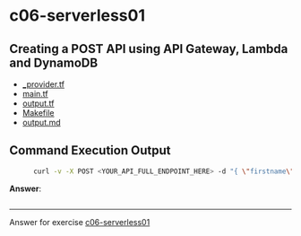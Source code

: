 # c06-serverless01

## Creating a POST API using API Gateway, Lambda and DynamoDB

- [_provider.tf](_provider.tf)
- [main.tf](main.tf)
- [output.tf](output.tf)
- [Makefile](Makefile)
- [output.md](output.md)

## Command Execution Output

``` bash
      curl -v -X POST <YOUR_API_FULL_ENDPOINT_HERE> -d "{ \"firstname\": \"Your Name here\", \"lastname\": \"Your Name here\", \"email\": \"Your Name here\"}"
```
**Answer**:
```
```

***
Answer for exercise [c06-serverless01](https://github.com/devopsacademyau/academy/blob/22bc97543c8193afc157cb3bc12e876d642c75ac/classes/06class/exercises/c06-serverless01/README.md)
